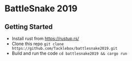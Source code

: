 # BattleSnake 2019

## Getting Started

- Install rust from https://rustup.rs/
- Clone this repo `git clone https://github.com/Tacklebox/battlesnake2019.git`
- Build and run the code `cd battlesnake2019 && cargo run`
